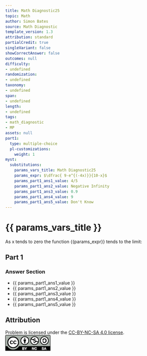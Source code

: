 ```yaml
---
title: Math Diagnostic25
topic: Math
author: Simon Bates
source: Math Diagnostic
template_version: 1.3
attribution: standard
partialCredit: true
singleVariant: false
showCorrectAnswer: false
outcomes: null
difficulty:
- undefined
randomization:
- undefined
taxonomy:
- undefined
span:
- undefined
length:
- undefined
tags:
- math_diagnostic
- MP
assets: null
part1:
  type: multiple-choice
  pl-customizations:
    weight: 1
myst:
  substitutions:
    params_vars_title: Math Diagnostic25
    params_expr: $\dfrac{ 9-e^{(-4x)}}{10-x}$
    params_part1_ans1_value: 4/5
    params_part1_ans2_value: Negative Infinity
    params_part1_ans3_value: 0.9
    params_part1_ans4_value: 9
    params_part1_ans5_value: Don't Know
---
```

# {{ params_vars_title }}
As x tends to zero the function {{params_expr}} tends to the limit:

## Part 1

### Answer Section

- {{ params_part1_ans1_value }}
- {{ params_part1_ans2_value }}
- {{ params_part1_ans3_value }}
- {{ params_part1_ans4_value }}
- {{ params_part1_ans5_value }}

## Attribution

Problem is licensed under the [CC-BY-NC-SA 4.0 license](https://creativecommons.org/licenses/by-nc-sa/4.0/).<br> ![The Creative Commons 4.0 license requiring attribution-BY, non-commercial-NC, and share-alike-SA license.](https://raw.githubusercontent.com/firasm/bits/master/by-nc-sa.png)